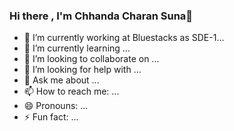 ### Hi there , I'm Chhanda Charan Suna👋

- 🔭 I’m currently working at Bluestacks as SDE-1...
- 🌱 I’m currently learning ...
- 👯 I’m looking to collaborate on ...
- 🤔 I’m looking for help with ...
- 💬 Ask me about ...
- 📫 How to reach me: ...
- 😄 Pronouns: ...
- ⚡ Fun fact: ...

